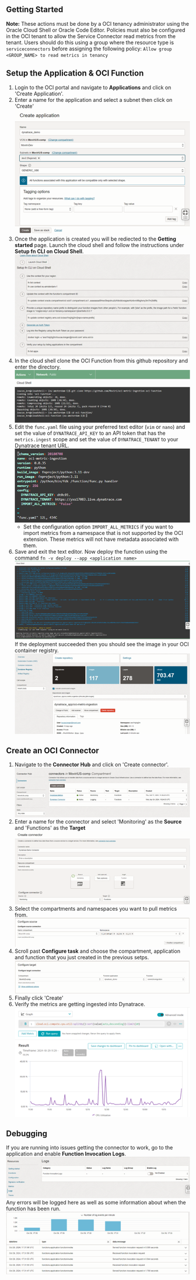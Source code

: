 ## Getting Started
**Note:** These actions must be done by a OCI tenancy administrator using the Oracle Cloud Shell or Oracle Code Editor.
Policies must also be configured in the OCI tenant to allow the Service Connector read metrics from the tenant. Users should do this using a group where the resource type is `serviceconnectors` before assigning the following policy: 
`Allow group <GROUP_NAME> to read metrics in tenancy`

## Setup the Application & OCI Function
1. Login to the OCI portal and navigate to **Applications** and click on 'Create Application'. 
2. Enter a name for the application and select a subnet then click on 'Create'
![alt text](images/image.png)
3. Once the application is created you will be rediected to the **Getting started** page. Launch the cloud shell and follow the instructions under **Setup fn CLI on Cloud Shell**.
![alt text](images/image-1.png)
4. In the cloud shell clone the OCI Function from this github repository and enter the directory.
![alt text](images/image-2.png)
5. Edit the `func.yaml` file using your preferred text editor (`vim` or `nano`) and set the value of  `DYNATRACE_API_KEY` to an API token that has the `metrics.ingest` scope and set the value of `DYNATRACE_TENANT` to your Dynatrace tenant URL. 
![alt text](images/image-10.png)
    - Set the configuration option `IMPORT_ALL_METRICS` if you want to import metrics from a namespace that is not supported by the OCI extension. These metrics will not have metadata associated with them.
6. Save and exit the text editor. Now deploy the function using the command `fn -v deploy --app <application name>`
![alt text](images/image-3.png)
If the deployment succeeded then you should see the image in your OCI container registry.
![alt text](images/image-4.png)

## Create an OCI Connector
1. Navigate to the **Connector Hub** and click on 'Create connector'.
![alt text](images/image-5.png)
2. Enter a name for the connector and select 'Monitoring' as the **Source** and 'Functions' as the **Target**
![alt text](images/image-6.png)
3. Select the compartments and namespaces you want to pull metrics from.
![alt text](images/image-7.png)
4. Scroll past **Configure task** and choose the compartment, application and function that you just created in the previous setps.
![alt text](images/image-8.png)
5. Finally click 'Create'
6. Verify the metrics are getting ingested into Dynatrace.
![alt text](images/image-9.png)

## Debugging 
If you are running into issues getting the connector to work, go to the application and enable **Function Invocation Logs**.
![alt text](images/image-12.png)
Any errors will be logged here as well as some information about when the function has been run.
![alt text](images/image-11.png)

